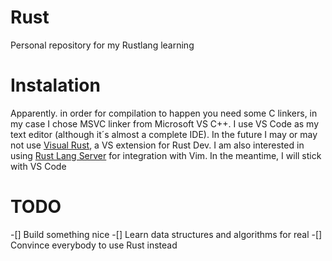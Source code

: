 # Rust
Personal repository for my Rustlang learning

# Instalation
Apparently. in order for compilation to happen you need some C linkers, in my case I chose MSVC linker from Microsoft VS C++.
I use VS Code as my text editor (although it´s almost a complete IDE). In the future I may or may not use [Visual Rust](https://marketplace.visualstudio.com/items?itemName=vosen.VisualRust), a VS extension for Rust Dev. I am also interested in using [Rust Lang Server](https://github.com/rust-lang/rls) for integration with Vim. In the meantime, I will stick with VS Code

# TODO
-[] Build something nice
-[] Learn data structures and algorithms for real
-[] Convince everybody to use Rust instead

